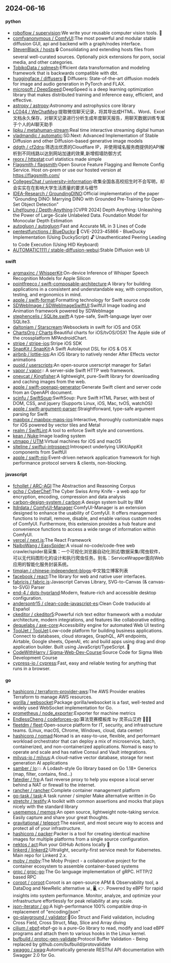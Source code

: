 ## 2024-06-16

#### python
* [roboflow / supervision](https://github.com/roboflow/supervision):We write your reusable computer vision tools. 💜
* [comfyanonymous / ComfyUI](https://github.com/comfyanonymous/ComfyUI):The most powerful and modular stable diffusion GUI, api and backend with a graph/nodes interface.
* [StevenBlack / hosts](https://github.com/StevenBlack/hosts):🔒 Consolidating and extending hosts files from several well-curated sources. Optionally pick extensions for porn, social media, and other categories.
* [TobikoData / sqlmesh](https://github.com/TobikoData/sqlmesh):Efficient data transformation and modeling framework that is backwards compatible with dbt.
* [huggingface / diffusers](https://github.com/huggingface/diffusers):🤗 Diffusers: State-of-the-art diffusion models for image and audio generation in PyTorch and FLAX.
* [microsoft / DeepSpeed](https://github.com/microsoft/DeepSpeed):DeepSpeed is a deep learning optimization library that makes distributed training and inference easy, efficient, and effective.
* [astropy / astropy](https://github.com/astropy/astropy):Astronomy and astrophysics core library
* [LC044 / WeChatMsg](https://github.com/LC044/WeChatMsg):提取微信聊天记录，将其导出成HTML、Word、Excel文档永久保存，对聊天记录进行分析生成年度聊天报告，用聊天数据训练专属于个人的AI聊天助手
* [lipku / metahuman-stream](https://github.com/lipku/metahuman-stream):Real time interactive streaming digital human
* [vladmandic / automatic](https://github.com/vladmandic/automatic):SD.Next: Advanced Implementation of Stable Diffusion and other Diffusion-based generative image models
* [ddgth / cf2dns](https://github.com/ddgth/cf2dns):筛选出优质的Cloudflare IP，并使用域名服务商提供的API解析到不同线路以达到网站加速的效果,新增假墙防御方式
* [reorx / httpstat](https://github.com/reorx/httpstat):curl statistics made simple
* [Flagsmith / flagsmith](https://github.com/Flagsmith/flagsmith):Open Source Feature Flagging and Remote Config Service. Host on-prem or use our hosted version at https://flagsmith.com/
* [CollegesChat / university-information](https://github.com/CollegesChat/university-information):收集全国各高校招生时不会写明，却会实实在在影响大学生活质量的要求与细节
* [IDEA-Research / GroundingDINO](https://github.com/IDEA-Research/GroundingDINO):Official implementation of the paper "Grounding DINO: Marrying DINO with Grounded Pre-Training for Open-Set Object Detection"
* [LiheYoung / Depth-Anything](https://github.com/LiheYoung/Depth-Anything):[CVPR 2024] Depth Anything: Unleashing the Power of Large-Scale Unlabeled Data. Foundation Model for Monocular Depth Estimation
* [autogluon / autogluon](https://github.com/autogluon/autogluon):Fast and Accurate ML in 3 Lines of Code
* [pentestfunctions / BlueDucky](https://github.com/pentestfunctions/BlueDucky):🚨 CVE-2023-45866 - BlueDucky Implementation (Using DuckyScript) 🔓 Unauthenticated Peering Leading to Code Execution (Using HID Keyboard)
* [AUTOMATIC1111 / stable-diffusion-webui](https://github.com/AUTOMATIC1111/stable-diffusion-webui):Stable Diffusion web UI

#### swift
* [argmaxinc / WhisperKit](https://github.com/argmaxinc/WhisperKit):On-device Inference of Whisper Speech Recognition Models for Apple Silicon
* [pointfreeco / swift-composable-architecture](https://github.com/pointfreeco/swift-composable-architecture):A library for building applications in a consistent and understandable way, with composition, testing, and ergonomics in mind.
* [apple / swift-format](https://github.com/apple/swift-format):Formatting technology for Swift source code
* [SDWebImage / SDWebImageSwiftUI](https://github.com/SDWebImage/SDWebImageSwiftUI):SwiftUI Image loading and Animation framework powered by SDWebImage
* [stephencelis / SQLite.swift](https://github.com/stephencelis/SQLite.swift):A type-safe, Swift-language layer over SQLite3.
* [daltoniam / Starscream](https://github.com/daltoniam/Starscream):Websockets in swift for iOS and OSX
* [ChartsOrg / Charts](https://github.com/ChartsOrg/Charts):Beautiful charts for iOS/tvOS/OSX! The Apple side of the crossplatform MPAndroidChart.
* [stripe / stripe-ios](https://github.com/stripe/stripe-ios):Stripe iOS SDK
* [SnapKit / SnapKit](https://github.com/SnapKit/SnapKit):A Swift Autolayout DSL for iOS & OS X
* [airbnb / lottie-ios](https://github.com/airbnb/lottie-ios):An iOS library to natively render After Effects vector animations
* [quoid / userscripts](https://github.com/quoid/userscripts):An open-source userscript manager for Safari
* [vapor / vapor](https://github.com/vapor/vapor):💧 A server-side Swift HTTP web framework.
* [onevcat / Kingfisher](https://github.com/onevcat/Kingfisher):A lightweight, pure-Swift library for downloading and caching images from the web.
* [apple / swift-openapi-generator](https://github.com/apple/swift-openapi-generator):Generate Swift client and server code from an OpenAPI document.
* [scinfu / SwiftSoup](https://github.com/scinfu/SwiftSoup):SwiftSoup: Pure Swift HTML Parser, with best of DOM, CSS, and jquery (Supports Linux, iOS, Mac, tvOS, watchOS)
* [apple / swift-argument-parser](https://github.com/apple/swift-argument-parser):Straightforward, type-safe argument parsing for Swift
* [mapbox / mapbox-maps-ios](https://github.com/mapbox/mapbox-maps-ios):Interactive, thoroughly customizable maps for iOS powered by vector tiles and Metal
* [realm / SwiftLint](https://github.com/realm/SwiftLint):A tool to enforce Swift style and conventions.
* [kean / Nuke](https://github.com/kean/Nuke):Image loading system
* [utmapp / UTM](https://github.com/utmapp/UTM):Virtual machines for iOS and macOS
* [siteline / swiftui-introspect](https://github.com/siteline/swiftui-introspect):Introspect underlying UIKit/AppKit components from SwiftUI
* [apple / swift-nio](https://github.com/apple/swift-nio):Event-driven network application framework for high performance protocol servers & clients, non-blocking.

#### javascript
* [fchollet / ARC-AGI](https://github.com/fchollet/ARC-AGI):The Abstraction and Reasoning Corpus
* [gchq / CyberChef](https://github.com/gchq/CyberChef):The Cyber Swiss Army Knife - a web app for encryption, encoding, compression and data analysis
* [carbon-design-system / carbon](https://github.com/carbon-design-system/carbon):A design system built by IBM
* [ltdrdata / ComfyUI-Manager](https://github.com/ltdrdata/ComfyUI-Manager):ComfyUI-Manager is an extension designed to enhance the usability of ComfyUI. It offers management functions to install, remove, disable, and enable various custom nodes of ComfyUI. Furthermore, this extension provides a hub feature and convenience functions to access a wide range of information within ComfyUI.
* [vercel / next.js](https://github.com/vercel/next.js):The React Framework
* [NaiboWang / EasySpider](https://github.com/NaiboWang/EasySpider):A visual no-code/code-free web crawler/spider易采集：一个可视化浏览器自动化测试/数据采集/爬虫软件，可以无代码图形化的设计和执行爬虫任务。别名：ServiceWrapper面向Web应用的智能化服务封装系统。
* [timqian / chinese-independent-blogs](https://github.com/timqian/chinese-independent-blogs):中文独立博客列表
* [facebook / react](https://github.com/facebook/react):The library for web and native user interfaces.
* [fabricjs / fabric.js](https://github.com/fabricjs/fabric.js):Javascript Canvas Library, SVG-to-Canvas (& canvas-to-SVG) Parser
* [end-4 / dots-hyprland](https://github.com/end-4/dots-hyprland):Modern, feature-rich and accessible desktop configuration.
* [andersontr15 / clean-code-javascript-es](https://github.com/andersontr15/clean-code-javascript-es):Clean Code traducido al Español
* [ckeditor / ckeditor5](https://github.com/ckeditor/ckeditor5):Powerful rich text editor framework with a modular architecture, modern integrations, and features like collaborative editing.
* [dequelabs / axe-core](https://github.com/dequelabs/axe-core):Accessibility engine for automated Web UI testing
* [ToolJet / ToolJet](https://github.com/ToolJet/ToolJet):Low-code platform for building business applications. Connect to databases, cloud storages, GraphQL, API endpoints, Airtable, Google sheets, OpenAI, etc and build apps using drag and drop application builder. Built using JavaScript/TypeScript. 🚀
* [CodeWithHarry / Sigma-Web-Dev-Course](https://github.com/CodeWithHarry/Sigma-Web-Dev-Course):Source Code for Sigma Web Development Course
* [cypress-io / cypress](https://github.com/cypress-io/cypress):Fast, easy and reliable testing for anything that runs in a browser.

#### go
* [hashicorp / terraform-provider-aws](https://github.com/hashicorp/terraform-provider-aws):The AWS Provider enables Terraform to manage AWS resources.
* [gorilla / websocket](https://github.com/gorilla/websocket):Package gorilla/websocket is a fast, well-tested and widely used WebSocket implementation for Go.
* [prometheus / node_exporter](https://github.com/prometheus/node_exporter):Exporter for machine metrics
* [EndlessCheng / codeforces-go](https://github.com/EndlessCheng/codeforces-go):算法竞赛模板库 by 灵茶山艾府 💭💡🎈
* [fleetdm / fleet](https://github.com/fleetdm/fleet):Open-source platform for IT, security, and infrastructure teams. (Linux, macOS, Chrome, Windows, cloud, data center)
* [hashicorp / nomad](https://github.com/hashicorp/nomad):Nomad is an easy-to-use, flexible, and performant workload orchestrator that can deploy a mix of microservice, batch, containerized, and non-containerized applications. Nomad is easy to operate and scale and has native Consul and Vault integrations.
* [milvus-io / milvus](https://github.com/milvus-io/milvus):A cloud-native vector database, storage for next generation AI applications
* [samber / lo](https://github.com/samber/lo):💥 A Lodash-style Go library based on Go 1.18+ Generics (map, filter, contains, find...)
* [fatedier / frp](https://github.com/fatedier/frp):A fast reverse proxy to help you expose a local server behind a NAT or firewall to the internet.
* [rancher / rancher](https://github.com/rancher/rancher):Complete container management platform
* [go-task / task](https://github.com/go-task/task):A task runner / simpler Make alternative written in Go
* [stretchr / testify](https://github.com/stretchr/testify):A toolkit with common assertions and mocks that plays nicely with the standard library
* [usememos / memos](https://github.com/usememos/memos):An open source, lightweight note-taking service. Easily capture and share your great thoughts.
* [gravitational / teleport](https://github.com/gravitational/teleport):The easiest, and most secure way to access and protect all of your infrastructure.
* [hashicorp / packer](https://github.com/hashicorp/packer):Packer is a tool for creating identical machine images for multiple platforms from a single source configuration.
* [nektos / act](https://github.com/nektos/act):Run your GitHub Actions locally 🚀
* [linkerd / linkerd2](https://github.com/linkerd/linkerd2):Ultralight, security-first service mesh for Kubernetes. Main repo for Linkerd 2.x.
* [moby / moby](https://github.com/moby/moby):The Moby Project - a collaborative project for the container ecosystem to assemble container-based systems
* [grpc / grpc-go](https://github.com/grpc/grpc-go):The Go language implementation of gRPC. HTTP/2 based RPC
* [coroot / coroot](https://github.com/coroot/coroot):Coroot is an open-source APM & Observability tool, a DataDog and NewRelic alternative 📊, 🖥️, 👉. Powered by eBPF for rapid insights into system performance. Monitor, analyze, and optimize your infrastructure effortlessly for peak reliability at any scale.
* [json-iterator / go](https://github.com/json-iterator/go):A high-performance 100% compatible drop-in replacement of "encoding/json"
* [go-playground / validator](https://github.com/go-playground/validator):💯Go Struct and Field validation, including Cross Field, Cross Struct, Map, Slice and Array diving
* [cilium / ebpf](https://github.com/cilium/ebpf):ebpf-go is a pure-Go library to read, modify and load eBPF programs and attach them to various hooks in the Linux kernel.
* [bufbuild / protoc-gen-validate](https://github.com/bufbuild/protoc-gen-validate):Protocol Buffer Validation - Being replaced by github.com/bufbuild/protovalidate
* [swaggo / swag](https://github.com/swaggo/swag):Automatically generate RESTful API documentation with Swagger 2.0 for Go.
